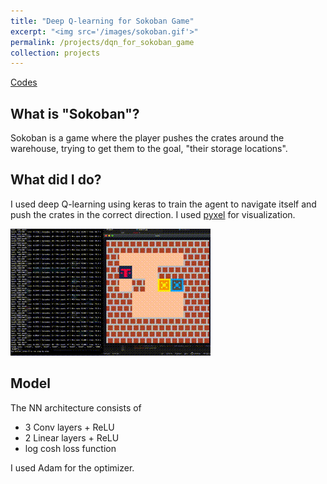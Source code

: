 ```yaml
---
title: "Deep Q-learning for Sokoban Game"
excerpt: "<img src='/images/sokoban.gif'>"
permalink: /projects/dqn_for_sokoban_game
collection: projects
---
```


[Codes](https://github.com/akarimoon/dqn-for-sokoban)

## What is "Sokoban"?
Sokoban is a game where the player pushes the crates around the warehouse, trying to get them to the goal, "their storage locations".

## What did I do?
I used deep Q-learning using keras to train the agent to navigate itself and push the crates in the correct direction. I used [pyxel](https://github.com/kitao/pyxel) for visualization.

<img src='/images/sokoban.gif'>

## Model
The NN architecture consists of
* 3 Conv layers + ReLU
* 2 Linear layers + ReLU
* log cosh loss function

I used Adam for the optimizer.
